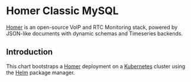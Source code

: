 # Homer Classic MySQL

[Homer](https://www.sipcapture.org/) is an open-source VoIP and RTC Monitoring stack, powered by JSON-like documents with dynamic schemas and Timeseries backends.

## Introduction

This chart bootstraps a [Homer](https://github.com/sipcapture/homer) deployment on a [Kubernetes](http://kubernetes.io) cluster using the [Helm](https://helm.sh) package manager.
